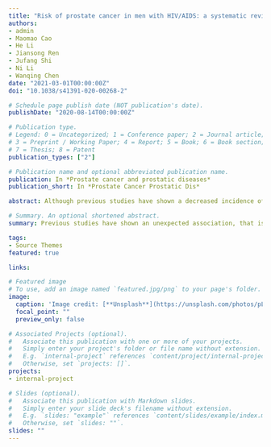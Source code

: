 ```yaml
---
title: "Risk of prostate cancer in men with HIV/AIDS: a systematic review and meta-analysis"
authors:
- admin
- Maomao Cao
- He Li
- Jiansong Ren
- Jufang Shi
- Ni Li
- Wanqing Chen
date: "2021-03-01T00:00:00Z"
doi: "10.1038/s41391-020-00268-2"

# Schedule page publish date (NOT publication's date).
publishDate: "2020-08-14T00:00:00Z"

# Publication type.
# Legend: 0 = Uncategorized; 1 = Conference paper; 2 = Journal article;
# 3 = Preprint / Working Paper; 4 = Report; 5 = Book; 6 = Book section;
# 7 = Thesis; 8 = Patent
publication_types: ["2"]

# Publication name and optional abbreviated publication name.
publication: In *Prostate cancer and prostatic diseases*
publication_short: In *Prostate Cancer Prostatic Dis*

abstract: Although previous studies have shown a decreased incidence of prostate cancer in men with HIV/AIDS, the consensus has not been reached. Our aim is to conduct a systematic review and meta-analysis to assess the risk of prostate cancer among people with HIV/AIDS. We systematically searched PubMed, Web of Science, Embase, and Cochrane Library until March 2020. Cohort studies were included if they compared the prostate cancer risk between people with HIV/AIDS and uninfected controls or the general population. The summary standardized incidence ratio (SIR) and 95% confidence interval (CI) were calculated using a random-effects model. A total of 27 studies were included for analysis, with more than 2780 males with HIV/AIDS developing prostate cancer. The results showed that HIV infection was associated with a decreased risk of prostate cancer incidence (SIR, 0.76; 95% CI, 0.64-0.91; P = 0.003), with significant heterogeneity (P < 0.001; I2 = 91.6%). A range of sensitivity analyzes did not significantly change the results. Our study shows that people with HIV/AIDS have a lower incidence of prostate cancer compared with the general population. However, significant heterogeneity exists among the included studies. Further prospective studies with better designs are needed to elucidate the association between HIV infection and prostate cancer.

# Summary. An optional shortened abstract.
summary: Previous studies have shown an unexpected association, that is, a decreased incidence of prostate cancer in men with HIV/AIDS. Our aim is to conduct a systematic review and meta-analysis to assess the risk of prostate cancer among people with HIV/AIDS. 

tags:
- Source Themes
featured: true

links:

# Featured image
# To use, add an image named `featured.jpg/png` to your page's folder. 
image:
  caption: 'Image credit: [**Unsplash**](https://unsplash.com/photos/pLCdAaMFLTE)'
  focal_point: ""
  preview_only: false

# Associated Projects (optional).
#   Associate this publication with one or more of your projects.
#   Simply enter your project's folder or file name without extension.
#   E.g. `internal-project` references `content/project/internal-project/index.md`.
#   Otherwise, set `projects: []`.
projects:
- internal-project

# Slides (optional).
#   Associate this publication with Markdown slides.
#   Simply enter your slide deck's filename without extension.
#   E.g. `slides: "example"` references `content/slides/example/index.md`.
#   Otherwise, set `slides: ""`.
slides: ""
---
```

